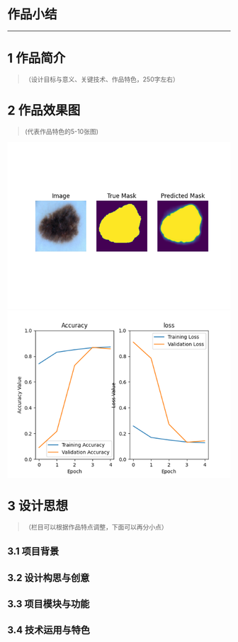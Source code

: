 # 作品小结
*****************************
# 1 作品简介
>（设计目标与意义、关键技术、作品特色，250字左右）

# 2 作品效果图
>(代表作品特色的5-10张图)

![segmentation](./img/Figure_10.png)
![acc_loss](./img/acc_loss_1.png)
# 3 设计思想
>（栏目可以根据作品特点调整，下面可以再分小点）
## 3.1 项目背景

## 3.2 设计构思与创意

## 3.3 项目模块与功能

## 3.4 技术运用与特色
